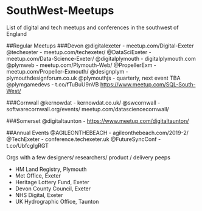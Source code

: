 # SouthWest-Meetups
List of digital and tech meetups and conferences in the southwest of England

##Regular Meetups
###Devon
@digitalexeter - meetup.com/Digital-Exeter
@techexeter - meetup.com/techexeter/
@DataSciExeter - meetup.com/Data-Science-Exeter/
@digitalplymouth - digitalplymouth.com
@plymweb - meetup.com/Plymouth-Web/
@PropellerExm - meetup.com/Propeller-Exmouth/
@designplym - plymouthdesignforum.co.uk
@plymouthjs - quarterly, next event TBA
@plymgamedevs - t.co/fTuBuU9nVB
https://www.meetup.com/SQL-South-West/

###Cornwall
@kernowdat - kernowdat.co.uk/
@swcornwall - softwarecornwall.org/events/
meetup.com/datasciencecornwall/

###Somerset
@digitaltaunton - https://www.meetup.com/digitaltaunton/

##Annual Events
@AGILEONTHEBEACH - agileonthebeach.com/2019-2/
@TechExeter - conference.techexeter.uk
@FutureSyncConf - t.co/UbfcgIgRGT

Orgs with a few designers/ researchers/ product / delivery peeps
* HM Land Registry, Plymouth
* Met Office, Exeter
* Heritage Lottery Fund, Exeter
* Devon County Council, Exeter
* NHS Digital, Exeter
* UK Hydrographic Office, Taunton
